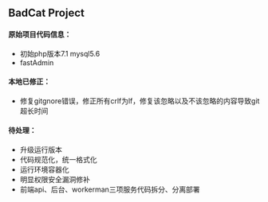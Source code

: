 ## BadCat Project

#### 原始项目代码信息：
- 初始php版本7.1 mysql5.6 
- fastAdmin

#### 本地已修正：
- 修复gitgnore错误，修正所有crlf为lf，修复该忽略以及不该忽略的内容导致git超长时间

#### 待处理：
- 升级运行版本
- 代码规范化，统一格式化
- 运行环境容器化
- 明显权限安全漏洞修补
- 前端api、后台、workerman三项服务代码拆分、分离部署